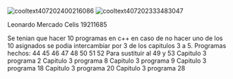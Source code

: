 ![cooltext407202400216086](https://user-images.githubusercontent.com/81432796/159877180-56362515-09e2-48c2-9adf-6166930ac08a.gif)
![cooltext407202333483047](https://user-images.githubusercontent.com/81432796/159877189-96e92914-8f91-4e25-800e-7da995306c43.png)

Leonardo Mercado Celis 19211685

Se tenian que hacer 10 programas en c++ en caso de no hacer uno de los 10 asignados se podia intercambiar por 3 de los capitulos 3 a 5. 
Programas hechos: 
44
45
46
47
48
50
51
52
Para sustituir al 49 y 53
Capitulo 3 programa 2 
Capitulo 3 programa 8 
Capitulo 3 programa 9 
Capitulo 3 programa 18 
Capitulo 3 programa 20
Capitulo 3 programa 28
